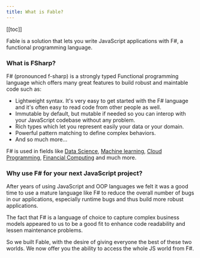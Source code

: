 ```yaml
---
title: What is Fable?
---
```


[[toc]]

Fable is a solution that lets you write JavaScript applications with F#, a functional programming language.

### What is FSharp?

F# (pronounced f-sharp) is a strongly typed Functional programming language which offers many great features to build robust and maintable code such as:

- Lightweight syntax. It's very easy to get started with the F# language and it's often easy to read code from other people as well.
- Immutable by default, but mutable if needed so you can interop with your JavaScript codebase without any problem.
- Rich types which let you represent easily your data or your domain.
- Powerful pattern matching to define complex behaviors.
- And so much more...

F# is used in fields like [Data Science](https://fsharp.org/guides/data-science), [Machine learning](https://fsharp.org/guides/machine-learning), [Cloud Programming](https://fsharp.org/guides/cloud), [Financial Computing](http://www.tryfsharp.org/Learn/financial-computing) and much more.

### Why use F# for your next JavaScript project?

After years of using JavaScript and OOP languages we felt it was a good time to use a mature language like F# to reduce the overall number of bugs in our applications, especially runtime bugs and thus build more robust applications.

The fact that F# is a language of choice to capture complex business models appeared to us to be a good fit to enhance code readability and lessen maintenance problems.

So we built Fable, with the desire of giving everyone the best of these two worlds. We now offer you the ability to access the whole JS world from F#.
